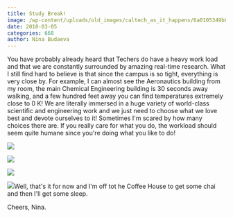 ```yaml
---
title: Study Break!
image: /wp-content/uploads/old_images/caltech_as_it_happens/6a0105349b8251970b0120a8f03366970b.jpg
date: 2010-03-05
categories: 668
author: Nina Budaeva
---
```



You have probably already heard that Techers do have a heavy work load and that we are constantly surrounded by amazing real-time research. What I still find hard to believe is that since the campus is so tight, everything is very close by. For example, I can almost see the Aeronautics building from my room, the main Chemical Engineering building is 30 seconds away walking, and a few hundred feet away you can find temperatures extremely close to 0 K! We are literally immersed in a huge variety of world-class scientific and engineering work and we just need to choose what we love best and devote ourselves to it! Sometimes I'm scared by how many choices there are. If you really care for what you do, the workload should seem quite humane since you're doing what you like to do!


![](/old_images/caltech_as_it_happens/6a0105349b8251970b01310f57231f970c.jpg)

![](/old_images/caltech_as_it_happens/6a0105349b8251970b01310f56f9d6970c.jpg)


![](/old_images/caltech_as_it_happens/6a0105349b8251970b01310f572232970c.jpg)

![](/old_images/caltech_as_it_happens/6a0105349b8251970b0120a8f074cd970b.jpg)Well, that's it for now and I'm off tot he Coffee House to get some chai and then I'll get some sleep.

Cheers,
Nina.

